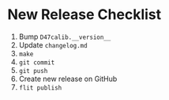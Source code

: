 # New Release Checklist

1. Bump `D47calib.__version__`
2. Update `changelog.md`
3. `make`
4. `git commit`
5. `git push`
6. Create new release on GitHub
7. `flit publish`